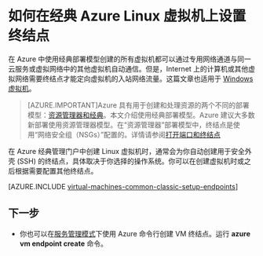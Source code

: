 <properties
	pageTitle="在经典 Linux 虚拟机上设置终结点 | Azure"
	description="了解如何在 Azure 经典管理门户中设置终结点以允许与 Azure 中的 Linux 虚拟机通信。"
	services="virtual-machines-linux"
	documentationCenter=""
	authors="cynthn"
	manager="timlt"
	editor=""
	tags="azure-service-management"/>

<tags
	ms.service="virtual-machines-linux"
	ms.date="04/19/2016"
	wacn.date="06/29/2016"/>

# 如何在经典 Azure Linux 虚拟机上设置终结点

在 Azure 中使用经典部署模型创建的所有虚拟机都可以通过专用网络通道与同一云服务或虚拟网络中的其他虚拟机自动通信。但是，Internet 上的计算机或其他虚拟网络需要终结点才能定向虚拟机的入站网络流量。这篇文章也适用于 [Windows 虚拟机](/documentation/articles/virtual-machines-windows-classic-setup-endpoints/)。

> [AZURE.IMPORTANT]Azure 具有用于创建和处理资源的两个不同的部署模型：[资源管理器和经典](/documentation/articles/resource-manager-deployment-model/)。本文介绍使用经典部署模型。Azure 建议大多数新部署使用资源管理器模型。在“资源管理器”部署模型中，终结点是使用“网络安全组（NSGs）”配置的。详情请参阅[打开端口和终结点](/documentation/articles/virtual-machines-linux-nsg-quickstart/)

在 Azure 经典管理门户中创建 Linux 虚拟机时，通常会为你自动创建用于安全外壳 (SSH) 的终结点，具体取决于你选择的操作系统。你可以在创建虚拟机时或之后根据需要配置其他终结点。

[AZURE.INCLUDE [virtual-machines-common-classic-setup-endpoints](../../includes/virtual-machines-common-classic-setup-endpoints.md)]

## 下一步

* 你也可以在[服务管理模式](/documentation/articles/virtual-machines-command-line-tools/)下使用 Azure 命令行创建 VM 终结点。运行 **azure vm endpoint create** 命令。

<!---HONumber=Mooncake_0215_2016-->